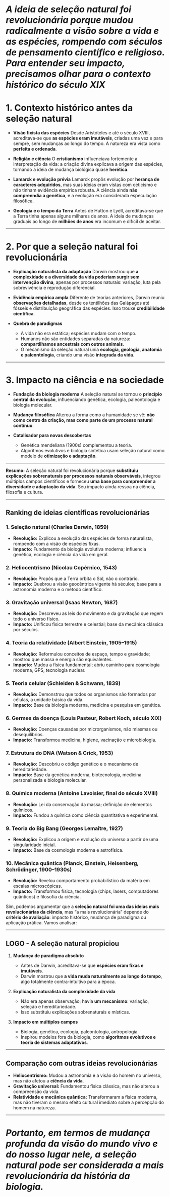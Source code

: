 # *A ideia de **seleção natural** foi **revolucionária** porque **mudou radicalmente a visão sobre a vida e as espécies**, rompendo com séculos de pensamento científico e religioso. Para entender seu impacto, precisamos olhar para o **contexto histórico do século XIX***



# **1. Contexto histórico antes da seleção natural**

* **Visão fixista das espécies**
  Desde Aristóteles e até o século XVIII, acreditava-se que **as espécies eram imutáveis**, criadas uma vez e para sempre, sem mudanças ao longo do tempo. A natureza era vista como **perfeita e ordenada**.

* **Religião e ciência**
  O **cristianismo** influenciava fortemente a interpretação da vida: a criação divina explicava a origem das espécies, tornando a ideia de mudança biológica quase **herética**.

* **Lamarck e evolução prévia**
  Lamarck propôs evolução por **herança de caracteres adquiridos**, mas suas ideias eram vistas com ceticismo e não tinham evidência empírica robusta. A ciência ainda **não compreendia a genética**, e a evolução era considerada especulação filosófica.

* **Geologia e o tempo da Terra**
  Antes de Hutton e Lyell, acreditava-se que a Terra tinha apenas alguns milhares de anos. A ideia de mudanças graduais ao longo de **milhões de anos** era incomum e difícil de aceitar.

---

# **2. Por que a seleção natural foi revolucionária**

* **Explicação naturalista da adaptação**
  Darwin mostrou que **a complexidade e a diversidade da vida poderiam surgir sem intervenção divina**, apenas por processos naturais: variação, luta pela sobrevivência e reprodução diferencial.

* **Evidência empírica ampla**
  Diferente de teorias anteriores, Darwin reuniu **observações detalhadas**, desde os tentilhões das Galápagos até fósseis e distribuição geográfica das espécies. Isso trouxe **credibilidade científica**.

* **Quebra de paradigmas**

  * A vida não era estática; espécies mudam com o tempo.
  * Humanos não são entidades separadas da natureza: **compartilhamos ancestrais com outros animais**.
  * O mecanismo da seleção natural unia **ecologia, geologia, anatomia e paleontologia**, criando uma visão **integrada da vida**.

---

# **3. Impacto na ciência e na sociedade**

* **Fundação da biologia moderna**
  A seleção natural se tornou o **princípio central da evolução**, influenciando genética, ecologia, paleontologia e biologia molecular.

* **Mudança filosófica**
  Alterou a forma como a humanidade se vê: **não como centro da criação, mas como parte de um processo natural contínuo**.

* **Catalisador para novas descobertas**

  * Genética mendeliana (1900s) complementou a teoria.
  * Algoritmos evolutivos e biologia sintética usam seleção natural como modelo de **otimização e adaptação**.

---

**Resumo:**
A seleção natural foi revolucionária porque **substituiu explicações sobrenaturais por processos naturais observáveis**, integrou múltiplos campos científicos e forneceu **uma base para compreender a diversidade e adaptação da vida**. Seu impacto ainda ressoa na ciência, filosofia e cultura.

---

## **Ranking de ideias científicas revolucionárias**

### **1. Seleção natural (Charles Darwin, 1859)**

* **Revolução:** Explicou a evolução das espécies de forma naturalista, rompendo com a visão de espécies fixas.
* **Impacto:** Fundamento da biologia evolutiva moderna; influencia genética, ecologia e ciência da vida em geral.

### **2. Heliocentrismo (Nicolau Copérnico, 1543)**

* **Revolução:** Propôs que a Terra orbita o Sol, não o contrário.
* **Impacto:** Quebrou a visão geocêntrica vigente há séculos; base para a astronomia moderna e o método científico.

### **3. Gravitação universal (Isaac Newton, 1687)**

* **Revolução:** Descreveu as leis do movimento e da gravitação que regem todo o universo físico.
* **Impacto:** Unificou física terrestre e celestial; base da mecânica clássica por séculos.

### **4. Teoria da relatividade (Albert Einstein, 1905–1915)**

* **Revolução:** Reformulou conceitos de espaço, tempo e gravidade; mostrou que massa e energia são equivalentes.
* **Impacto:** Mudou a física fundamental; abriu caminho para cosmologia moderna, GPS, tecnologia nuclear.

### **5. Teoria celular (Schleiden & Schwann, 1839)**

* **Revolução:** Demonstrou que todos os organismos são formados por células, a unidade básica da vida.
* **Impacto:** Base da biologia moderna, medicina e pesquisa em genética.

### **6. Germes da doença (Louis Pasteur, Robert Koch, século XIX)**

* **Revolução:** Doenças causadas por microrganismos, não miasmas ou desequilíbrios.
* **Impacto:** Transformou medicina, higiene, vacinação e microbiologia.

### **7. Estrutura do DNA (Watson & Crick, 1953)**

* **Revolução:** Descobriu o código genético e o mecanismo de hereditariedade.
* **Impacto:** Base da genética moderna, biotecnologia, medicina personalizada e biologia molecular.

### **8. Química moderna (Antoine Lavoisier, final do século XVIII)**

* **Revolução:** Lei da conservação da massa; definição de elementos químicos.
* **Impacto:** Fundou a química como ciência quantitativa e experimental.

### **9. Teoria do Big Bang (Georges Lemaître, 1927)**

* **Revolução:** Explicou a origem e evolução do universo a partir de uma singularidade inicial.
* **Impacto:** Base da cosmologia moderna e astrofísica.

### **10. Mecânica quântica (Planck, Einstein, Heisenberg, Schrödinger, 1900–1930s)**

* **Revolução:** Revelou comportamento probabilístico da matéria em escalas microscópicas.
* **Impacto:** Transformou física, tecnologia (chips, lasers, computadores quânticos) e filosofia da ciência.


Sim, podemos argumentar que a **seleção natural foi uma das ideias mais revolucionárias da ciência**, mas “a mais revolucionária” depende do **critério de avaliação**: impacto histórico, mudança de paradigma ou aplicação prática. Vamos analisar:

---

## **LOGO - A seleção natural propiciou**

1. **Mudança de paradigma absoluto**

   * Antes de Darwin, acreditava-se que **espécies eram fixas e imutáveis**.
   * Darwin mostrou que **a vida muda naturalmente ao longo do tempo**, algo totalmente contra-intuitivo para a época.

2. **Explicação naturalista da complexidade da vida**

   * Não era apenas observação; havia **um mecanismo**: variação, seleção e hereditariedade.
   * Isso substituiu explicações sobrenaturais e místicas.

3. **Impacto em múltiplos campos**

   * Biologia, genética, ecologia, paleontologia, antropologia.
   * Inspirou modelos fora da biologia, como **algoritmos evolutivos e teoria de sistemas adaptativos**.

---

## **Comparação com outras ideias revolucionárias**

* **Heliocentrismo:** Mudou a astronomia e a visão do homem no universo, mas não afetou a **ciência da vida**.
* **Gravitação universal:** Fundamentou física clássica, mas não alterou a compreensão da vida.
* **Relatividade e mecânica quântica:** Transformaram a física moderna, mas não tiveram o mesmo efeito cultural imediato sobre a percepção do homem na natureza.

---

# *Portanto, em termos de **mudança profunda da visão do mundo vivo e do nosso lugar nele**, a seleção natural pode ser considerada **a mais revolucionária** da história da biologia.*


